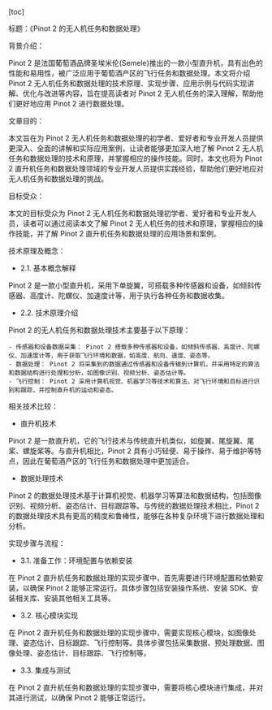 
[toc]                    
                
                
标题：《Pinot 2 的无人机任务和数据处理》

背景介绍：

Pinot 2 是法国葡萄酒品牌圣埃米伦(Semele)推出的一款小型直升机，具有出色的性能和易用性，被广泛应用于葡萄酒产区的飞行任务和数据处理。本文将介绍 Pinot 2 无人机任务和数据处理的技术原理、实现步骤、应用示例与代码实现讲解、优化与改进等内容，旨在提高读者对 Pinot 2 无人机任务的深入理解，帮助他们更好地应用 Pinot 2 进行数据处理。

文章目的：

本文旨在为 Pinot 2 无人机任务和数据处理的初学者、爱好者和专业开发人员提供更深入、全面的讲解和实际应用案例，让读者能够更加深入地了解 Pinot 2 无人机任务和数据处理的技术和原理，并掌握相应的操作技能。同时，本文也将为 Pinot 2 直升机任务和数据处理领域的专业开发人员提供实践经验，帮助他们更好地应对无人机任务和数据处理的挑战。

目标受众：

本文的目标受众为 Pinot 2 无人机任务和数据处理初学者、爱好者和专业开发人员，读者可以通过阅读本文了解 Pinot 2 无人机任务的技术和原理，掌握相应的操作技能，并了解 Pinot 2 直升机任务和数据处理的应用场景和案例。

技术原理及概念：

- 2.1. 基本概念解释

Pinot 2 是一款小型直升机，采用下单旋翼，可搭载多种传感器和设备，如倾斜传感器、高度计、陀螺仪、加速度计等，用于执行各种任务和数据收集。

- 2.2. 技术原理介绍

Pinot 2 的无人机任务和数据处理技术主要基于以下原理：

    - 传感器和设备数据采集： Pinot 2 搭载多种传感器和设备，如倾斜传感器、高度计、陀螺仪、加速度计等，用于获取飞行环境和数据，如高度、航向、速度、姿态等。
    - 数据处理： Pinot 2 将采集到的数据通过传感器和设备传输到计算机，并采用特定的算法和数据结构进行处理和分析，如图像识别、视频分析、姿态估计等。
    - 飞行控制： Pinot 2 采用计算机视觉、机器学习等技术和算法，对飞行环境和目标进行识别和跟踪，并控制直升机的运动和姿态。

相关技术比较：

- 直升机技术

Pinot 2 是一款直升机，它的飞行技术与传统直升机类似，如旋翼、尾旋翼、尾桨、螺旋桨等。与直升机相比，Pinot 2 具有小巧轻便、易于操作、易于维护等特点，因此在葡萄酒产区的飞行任务和数据处理中更加适合。

- 数据处理技术

Pinot 2 的数据处理技术基于计算机视觉、机器学习等算法和数据结构，包括图像识别、视频分析、姿态估计、目标跟踪等。与传统的数据处理技术相比，Pinot 2 的数据处理技术具有更高的精度和鲁棒性，能够在各种复杂环境下进行数据处理和分析。

实现步骤与流程：

- 3.1. 准备工作：环境配置与依赖安装

在 Pinot 2 直升机任务和数据处理的实现步骤中，首先需要进行环境配置和依赖安装，以确保 Pinot 2 能够正常运行。具体步骤包括安装操作系统、安装 SDK、安装相关库、安装其他相关工具等。

- 3.2. 核心模块实现

在 Pinot 2 直升机任务和数据处理的实现步骤中，需要实现核心模块，如图像处理、姿态估计、目标跟踪、飞行控制等。具体步骤包括采集数据、预处理数据、图像处理、姿态估计、目标跟踪、飞行控制等。

- 3.3. 集成与测试

在 Pinot 2 直升机任务和数据处理的实现步骤中，需要将核心模块进行集成，并对其进行测试，以确保 Pinot 2 能够正常运行。

